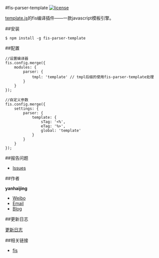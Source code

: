 #fis-parser-template [![license](https://img.shields.io/badge/license-MIT-blue.svg)](https://github.com/yanhaijing/fis-parser-template/blob/master/MIT-LICENSE.txt)

[template.js](https://github.com/yanhaijing/template.js)的fis编译插件——一款javascript模板引擎。

##安装

	$ npm install -g fis-parser-template

##配置

    //设置编译器
    fis.config.merge({
        modules: {
            parser: {
                tmpl: 'template' // tmpl后缀的使用fis-parser-template处理
            }
        }
    });
	
	//自定义参数
    fis.config.merge({
        settings: {
            parser: {
                template: {
                    sTag: '<%',
                    eTag: '%>',
                    global: 'template'
                }
            }
        }
    });

##报告问题

- [Issues](https://github.com/yanhaijing/fis-parser-template/issues "report question")

##作者

**yanhaijing**

- [Weibo](http://weibo.com/yanhaijing1234 "yanhaijing's Weibo")
- [Email](mailto:yanhaijing@yeah.net "yanhaijing's Email")
- [Blog](http://yanhaijing.com "yanhaijing's Blog")

##更新日志

[更新日志](CHANGELOG.md)

##相关链接

- [fis](http://fis.baidu.com/)
